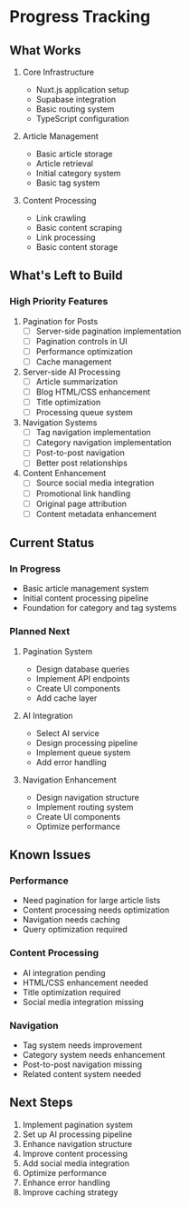# Progress Tracking

## What Works
1. Core Infrastructure
   - Nuxt.js application setup
   - Supabase integration
   - Basic routing system
   - TypeScript configuration

2. Article Management
   - Basic article storage
   - Article retrieval
   - Initial category system
   - Basic tag system

3. Content Processing
   - Link crawling
   - Basic content scraping
   - Link processing
   - Basic content storage

## What's Left to Build

### High Priority Features
1. Pagination for Posts
   - [ ] Server-side pagination implementation
   - [ ] Pagination controls in UI
   - [ ] Performance optimization
   - [ ] Cache management

2. Server-side AI Processing
   - [ ] Article summarization
   - [ ] Blog HTML/CSS enhancement
   - [ ] Title optimization
   - [ ] Processing queue system

3. Navigation Systems
   - [ ] Tag navigation implementation
   - [ ] Category navigation implementation
   - [ ] Post-to-post navigation
   - [ ] Better post relationships

4. Content Enhancement
   - [ ] Source social media integration
   - [ ] Promotional link handling
   - [ ] Original page attribution
   - [ ] Content metadata enhancement

## Current Status

### In Progress
- Basic article management system
- Initial content processing pipeline
- Foundation for category and tag systems

### Planned Next
1. Pagination System
   - Design database queries
   - Implement API endpoints
   - Create UI components
   - Add cache layer

2. AI Integration
   - Select AI service
   - Design processing pipeline
   - Implement queue system
   - Add error handling

3. Navigation Enhancement
   - Design navigation structure
   - Implement routing system
   - Create UI components
   - Optimize performance

## Known Issues

### Performance
- Need pagination for large article lists
- Content processing needs optimization
- Navigation needs caching
- Query optimization required

### Content Processing
- AI integration pending
- HTML/CSS enhancement needed
- Title optimization required
- Social media integration missing

### Navigation
- Tag system needs improvement
- Category system needs enhancement
- Post-to-post navigation missing
- Related content system needed

## Next Steps
1. Implement pagination system
2. Set up AI processing pipeline
3. Enhance navigation structure
4. Improve content processing
5. Add social media integration
6. Optimize performance
7. Enhance error handling
8. Improve caching strategy
